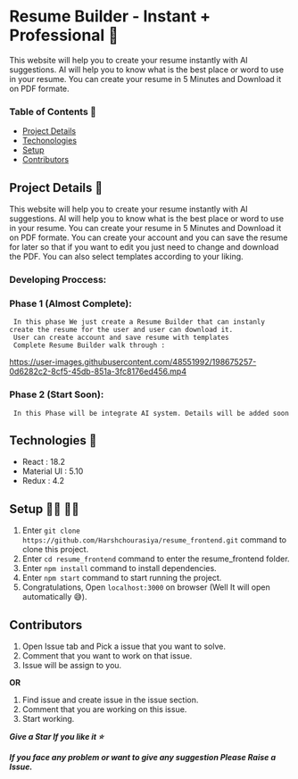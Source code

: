 # Resume Builder - Instant + Professional 📄
This website will help you to create your resume instantly with AI suggestions. AI will help you to know what is the best place or word to use in your resume. You can create your resume in 5 Minutes and Download it on PDF formate.

### Table of Contents 📝

- [Project Details](https://github.com/Harshchourasiya/resume_frontend#project-details)
- [Techonologies](https://github.com/Harshchourasiya/resume_frontend#technologies)
- [Setup](https://github.com/Harshchourasiya/resume_frontend#setup)
- [Contributors](https://github.com/Harshchourasiya/resume_frontend#contributors)

## Project Details 📔

This website will help you to create your resume instantly with AI suggestions. AI will help you to know what is the best place or word to use in your resume. You can create your resume in 5 Minutes and Download it on PDF formate. You can create your account and you can save the resume for later so that if you want to edit you just need to change and download the PDF. You can also select templates according to your liking.

### Developing Proccess:

### Phase 1 (Almost Complete):
     In this phase We just create a Resume Builder that can instanly create the resume for the user and user can download it. 
     User can create account and save resume with templates
     Complete Resume Builder walk through :
     

https://user-images.githubusercontent.com/48551992/198675257-0d6282c2-8cf5-45db-851a-3fc8176ed456.mp4



### Phase 2 (Start Soon):
     In this Phase will be integrate AI system. Details will be added soon

## Technologies 📝

- React : 18.2 
- Material UI : 5.10
- Redux : 4.2

## Setup 👨‍💻 👩‍💻

1. Enter ```git clone https://github.com/Harshchourasiya/resume_frontend.git``` command to clone this project.
2. Enter ```cd resume_frontend``` command to enter the resume_frontend folder.
3. Enter ```npm install``` command to install dependencies.
4. Enter ```npm start``` command to start running the project.
5. Congratulations, Open ```localhost:3000``` on browser (Well It will open automatically 😅).

## Contributors 

1. Open Issue tab and Pick a issue that you want to solve.
2. Comment that you want to work on that issue.
3. Issue will be assign to you.

**OR**

1. Find issue and create issue in the issue section.
2. Comment that you are working on this issue.
3. Start working.

***Give a Star If you like it ⭐***

***If you face any problem or want to give any suggestion Please Raise a Issue.***
